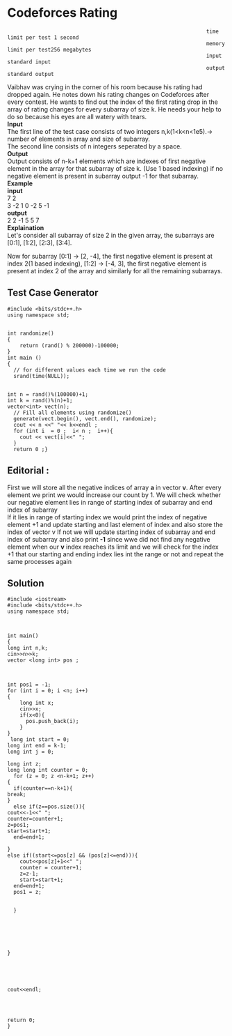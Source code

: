 # Codeforces Rating
                                                                    time limit per test 1 second
                                                                    memory limit per test256 megabytes
                                                                    input standard input
                                                                    output standard output
Vaibhav was crying in the corner of his room because his rating had dropped again. He notes down his rating changes on Codeforces after every contest. He wants to find out the index of the first rating drop in the array of rating changes for every subarray of size k. He needs your help to do so because his eyes are all watery with tears.  
**Input**  
The first line of the test case consists of two integers n,k(1<k<n<1e5).-> number of elements in array and size of subarray.  
The second line consists of n integers seperated by a space.  
**Output**  
Output consists of n-k+1 elements which are indexes of first negative element in the array for
that subarray of size k. (Use 1 based indexing) if no negative element is present in subarray output -1 for that subarray.  
**Example  
input**  
7 2  
3 -2 1 0 -2 5 -1  
**output**  
2 2 -1 5 5 7   
**Explaination**  
Let's consider all subarray of size 2 in the given array, the subarrays are [0:1], [1:2], [2:3], [3:4].  
 
Now for subarray [0:1] -> [2, -4], the first negative element is present at index 2(1 based indexing), [1:2] -> [-4, 3], the first negative element is present at index 2 of the array and similarly for all the remaining subarrays.  
## Test Case Generator 
``` 
#include <bits/stdc++.h>      
using namespace std;  
  

int randomize()   
{   
    return (rand() % 200000)-100000;  
}  
int main ()  
{  
  // for different values each time we run the code
  srand(time(NULL));   
    
   
int n = rand()%(100000)+1;  
int k = rand()%(n)+1; 
vector<int> vect(n);  
  // Fill all elements using randomize()
  generate(vect.begin(), vect.end(), randomize);  
  cout << n <<" "<< k<<endl ;  
  for (int i  = 0 ;  i< n ;  i++){  
    cout << vect[i]<<" ";  
  }  
  return 0 ;}
  ```
##  Editorial :
First we will store all the negative indices of array **a** in vector **v**. After every element we print we would increase our count by 1. We will
check whether our negative element lies in range of  starting index of subarray and end index of subarray  
If it lies in range of starting index we would print the index of negative element +1 and update starting and last element of index and
also store the index of vector v 
If not  we will update starting index of subarray and end index of subarray and also print **-1** since wwe did not find any negative element  when our **v** index reaches its limit and we will check for the index +1 that our starting and ending index lies int the range or not and repeat the same processes again

  ## Solution 
  ```
  #include <iostream>
#include <bits/stdc++.h>
using namespace std;
 
 
 
int main()
{
  long int n,k;
  cin>>n>>k;
  vector <long int> pos ;



  int pos1 = -1;
  for (int i = 0; i <n; i++)
{
      long int x;
      cin>>x;
      if(x<0){
        pos.push_back(i);
      }
}
   long int start = 0;
long int end = k-1;
long int j = 0;

  long int z;
  long long int counter = 0;
    for (z = 0; z <n-k+1; z++)
{
    if(counter==n-k+1){
  break;
}
    else if(z==pos.size()){
  cout<<-1<<" ";
  counter=counter+1;
  z=pos1;
  start=start+1;
    end=end+1;
  
}
else if((start<=pos[z] && (pos[z]<=end))){
      cout<<pos[z]+1<<" ";
      counter = counter+1;
      z=z-1;
      start=start+1;
    end=end+1;
    pos1 = z;
      

    }

    
    

  

  }
  
  



cout<<endl;




  return 0;
}
```
